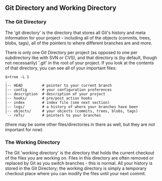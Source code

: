 ## Git Directory and Working Directory ##

### The Git Directory ###

The 'git directory' is the directory that stores all Git's history and meta
information for your project - including all of the objects (commits, trees,
blobs, tags), all of the pointers to where different branches are and more.

There is only one Git Directory per project (as opposed to one per
subdirectory like with SVN or CVS), and that directory is (by default, though
not necessarily) '.git' in the root of your project.  If you look at the
contents of that directory, you can see all of your important files:

    $>tree -L 1
    .
    |-- HEAD         # pointer to your current branch
    |-- config       # your configuration preferences
    |-- description  # description of your project
    |-- hooks/       # pre/post action hooks
    |-- index        # index file (see next section)
    |-- logs/        # a history of where your branches have been
    |-- objects/     # your objects (commits, trees, blobs, tags)
    `-- refs/        # pointers to your branches

(there may be some other files/directories in there as well, but they are not important for now)

### The Working Directory ###

The Git 'working directory' is the directory that holds the current checkout
of the files you are working on.  Files in this directory are often removed
or replaced by Git as you switch branches - this is normal.  All your history
is stored in the Git Directory; the working directory is simply a temporary
checkout place where you can modify the files until your next commit.

